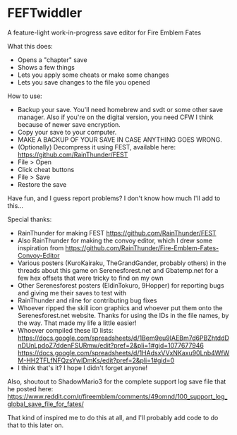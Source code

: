 # FEFTwiddler
A feature-light work-in-progress save editor for Fire Emblem Fates

What this does:
* Opens a "chapter" save
* Shows a few things
* Lets you apply some cheats or make some changes
* Lets you save changes to the file you opened

How to use:
* Backup your save. You'll need homebrew and svdt or some other save manager. Also if you're on the digital version, you need CFW I think because of newer save encryption.
* Copy your save to your computer.
* MAKE A BACKUP OF YOUR SAVE IN CASE ANYTHING GOES WRONG.
* (Optionally) Decompress it using FEST, available here: https://github.com/RainThunder/FEST
* File > Open
* Click cheat buttons
* File > Save
* Restore the save

Have fun, and I guess report problems? I don't know how much I'll add to this...

Special thanks:
* RainThunder for making FEST https://github.com/RainThunder/FEST
* Also RainThunder for making the convoy editor, which I drew some inspiration from https://github.com/RainThunder/Fire-Emblem-Fates-Convoy-Editor
* Various posters (KuroKairaku, TheGrandGander, probably others) in the threads about this game on Serenesforest.net and Gbatemp.net for a few hex offsets that were tricky to find on my own
* Other Serenesforest posters (EldinTokuro, 9Hopper) for reporting bugs and giving me their saves to test with
* RainThunder and rilne for contributing bug fixes
* Whoever ripped the skill icon graphics and whoever put them onto the Serenesforest.net website. Thanks for using the IDs in the file names, by the way. That made my life a little easier!
* Whoever compiled these ID lists: https://docs.google.com/spreadsheets/d/1Bem9eu9IAEBm7d6PBZhtddDnDUnLpdoZ7ddenFSURmw/edit?pref=2&pli=1#gid=1077677946 https://docs.google.com/spreadsheets/d/1HAdsxVVxNKaxu90Lnb4WfWM-HH2TFLfNFQzsYwIDmKs/edit?pref=2&pli=1#gid=0
* I think that's it? I hope I didn't forget anyone!

Also, shoutout to ShadowMario3 for the complete support log save file that he posted here: https://www.reddit.com/r/fireemblem/comments/49omnd/100_support_log_global_save_file_for_fates/

That kind of inspired me to do this at all, and I'll probably add code to do that to this later on.
